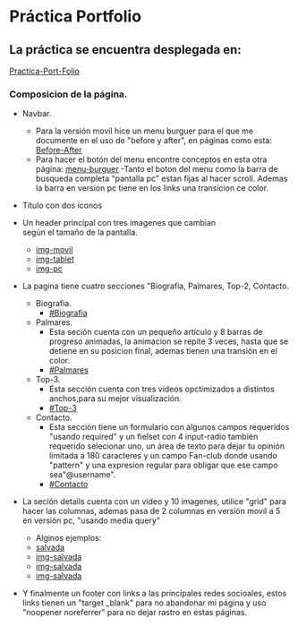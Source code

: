 # Práctica Portfolio

## La práctica se encuentra desplegada en:
[Practica-Port-Folio](https://rpfumanchu.github.io/Portfolio-Practica/) 

### Composicion de la página.
- Navbar.
    - Para la versión movil hice un menu burguer para el que me documente en el uso de "before y after", en páginas como esta:
    [Before-After](https://www.arsys.es/blog/desarrolloweb-tbd)
    - Para hacer el botón del menu encontre conceptos en esta otra página:
    [menu-burguer](https://dev.to/tognola/menu-hamburguesa-solo-con-css-facil-1doc)
    -Tanto el boton del menu como la barra de busqueda completa "pantalla pc" estan fijas al hacer scroll. Ademas la barra en version pc tiene en los links una transícion ce color.
- Título con dos íconos
- Un header principal con tres imagenes que cambian  
  según el tamaño de la pantalla.
    - [img-movil](imagenes/cabecera-pequeña3.png)
    - [img-tablet](imagenes/cabecera_467.jpg)
    - [img-pc](imagenes/cabecera1.jpg)

- La pagina tiene cuatro secciones "Biografia, Palmares, Top-2, Contacto.
    - Biografia.
        - [#Biografia](https://rpfumanchu.github.io/Portfolio-Practica/#biografia)
    - Palmares.
        - Esta seción cuenta con un pequeño articulo y 8 barras de progreso animadas, la animacion se repite 3 veces, hasta que se detiene en su posicion final, ademas tienen una transión en el color.
        - [#Palmares](https://rpfumanchu.github.io/Portfolio-Practica/#palmares)
    - Top-3.
        - Esta sección cuenta con tres videos opctimizados a distintos anchos,para su mejor visualización.
        - [#Top-3](https://rpfumanchu.github.io/Portfolio-Practica/#top-3)
    - Contacto.
        - Esta sección tiene un formulario con algunos campos requeridos "usando required" y  un fielset con 4 input-radio también requerido selecionar uno, un área de texto para dejar tu opinión limitada a 180 caracteres y un campo Fan-club donde usando "pattern" y una expresion regular para obligar que ese campo sea"@username".
        - [#Contacto](https://rpfumanchu.github.io/Portfolio-Practica/#contacto)
- La seción details cuenta con un video y 10 imagenes, utilice "grid" para hacer las columnas, ademas pasa de 2 columnas en versión movil a 5 en versión pc, "usando media query"
    - Alginos ejemplos:
    - [salvada](videos/salvada.mp4)
    - [img-salvada](imagenes-details/img6.jpg)
    - [img-salvada](imagenes-details/img1.jpg)
    - [img-salvada](imagenes-details/img9.jpg)

- Y finalmente un footer con links a las principales redes socioales, estos links tienen un "target _blank" para no abandonar mi página y uso "noopener noreferrer" para no dejar rastro en estas páginas.





